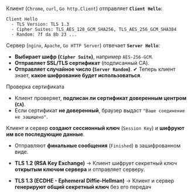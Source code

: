 Клиент (`Chrome`, `curl`, `Go http.Client`) отправляет **`Client Hello`**:
```
Client Hello
  - TLS Version: TLS 1.3
  - Cipher Suites: TLS_AES_128_GCM_SHA256, TLS_AES_256_GCM_SHA384
  - Random: 7f da 8b 23 ...
```


Сервер (`nginx`, `Apache`, `Go HTTP Server`) отвечает **`Server Hello`**:
- **Выбирает шифр (`Cipher Suite`)**, например `AES-256-GCM`.
- **Отправляет SSL/TLS сертификат** (подписанный CA).
- **Отправляет случайное число (`Server Random`)**.
✔ Теперь клиент знает, **какое шифрование будет использоваться**.


Проверка сертификата
- Клиент проверяет, **подписан ли сертификат доверенным центром (`CA`)**.
- Если сертификат **не доверенный**, браузер выдаст `"Ваше соединение не защищено"`.


Клиент и сервер **создают сессионный ключ** (`Session Key`) и **шифруют им все последующие данные**.
- Отправляют **финальные сообщения** (`Finished`) в зашифрованном виде.



- **TLS 1.2 (RSA Key Exchange)** → Клиент шифрует секретный ключ **открытым ключом сервера** и отправляет серверу.
- **TLS 1.3 (ECDHE - Ephemeral Diffie-Hellman)** → Клиент и сервер **генерируют общий секретный ключ** без его передач